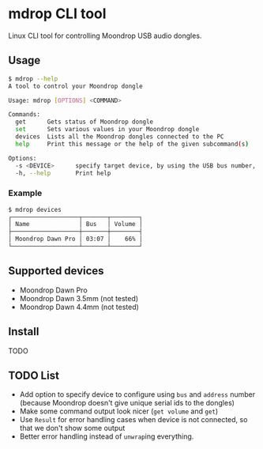 # mdrop CLI tool

Linux CLI tool for controlling Moondrop USB audio dongles.

## Usage

```sh
$ mdrop --help
A tool to control your Moondrop dongle

Usage: mdrop [OPTIONS] <COMMAND>

Commands:
  get      Gets status of Moondrop dongle
  set      Sets various values in your Moondrop dongle
  devices  Lists all the Moondrop dongles connected to the PC
  help     Print this message or the help of the given subcommand(s)

Options:
  -s <DEVICE>      specify target device, by using the USB bus number, to which the command should be directed, ex. `03:02`
  -h, --help       Print help
```
### Example

```sh
$ mdrop devices
┌───────────────────┬───────┬────────┐
│ Name              │ Bus   │ Volume │
├───────────────────┼───────┼────────┤
│ Moondrop Dawn Pro │ 03:07 │    66% │
└───────────────────┴───────┴────────┘
```

## Supported devices

- Moondrop Dawn Pro
- Moondrop Dawn 3.5mm (not tested)
- Moondrop Dawn 4.4mm (not tested)

## Install

TODO

## TODO List

- Add option to specify device to configure using `bus` and `address` number (because Moondrop doesn't give unique serial ids to the dongles)
- Make some command output look nicer (`get volume` and `get`)
- Use `Result` for error handling cases when device is not connected, so that we don't show some output
- Better error handling instead of `unwrap`ing everything.
